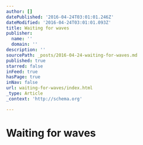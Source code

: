 ```yaml
---
author: []
datePublished: '2016-04-24T03:01:01.246Z'
dateModified: '2016-04-24T03:01:01.093Z'
title: Waiting for waves
publisher:
  name: ''
  domain: ''
description: ''
sourcePath: _posts/2016-04-24-waiting-for-waves.md
published: true
starred: false
inFeed: true
hasPage: true
inNav: false
url: waiting-for-waves/index.html
_type: Article
_context: 'http://schema.org'

---
```

# Waiting for waves